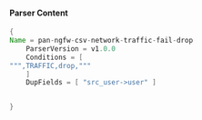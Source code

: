 #### Parser Content
```Java
{
Name = pan-ngfw-csv-network-traffic-fail-drop
    ParserVersion = v1.0.0
    Conditions = [
""",TRAFFIC,drop,"""
    ]
    DupFields = [ "src_user->user" ]


}
```